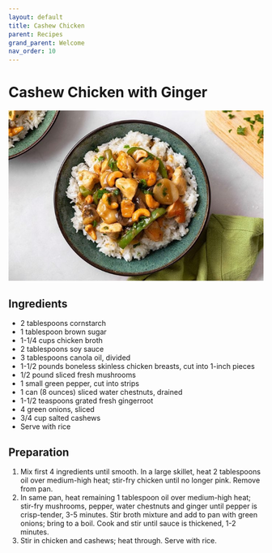 ```yaml
---
layout: default
title: Cashew Chicken
parent: Recipes
grand_parent: Welcome
nav_order: 10
---
```

# Cashew Chicken with Ginger

![Cashew Chicken with Ginger](cashew-chicken.jpg)

## Ingredients
- 2 tablespoons cornstarch
- 1 tablespoon brown sugar
- 1-1/4 cups chicken broth
- 2 tablespoons soy sauce
- 3 tablespoons canola oil, divided
- 1-1/2 pounds boneless skinless chicken breasts, cut into 1-inch pieces
- 1/2 pound sliced fresh mushrooms
- 1 small green pepper, cut into strips
- 1 can (8 ounces) sliced water chestnuts, drained
- 1-1/2 teaspoons grated fresh gingerroot
- 4 green onions, sliced
- 3/4 cup salted cashews
- Serve with rice

## Preparation
1. Mix first 4 ingredients until smooth. In a large skillet, heat 2 tablespoons oil over medium-high heat; stir-fry chicken until no longer pink. Remove from pan.
2. In same pan, heat remaining 1 tablespoon oil over medium-high heat; stir-fry mushrooms, pepper, water chestnuts and ginger until pepper is crisp-tender, 3-5 minutes. Stir broth mixture and add to pan with green onions; bring to a boil. Cook and stir until sauce is thickened, 1-2 minutes.
3. Stir in chicken and cashews; heat through. Serve with rice.